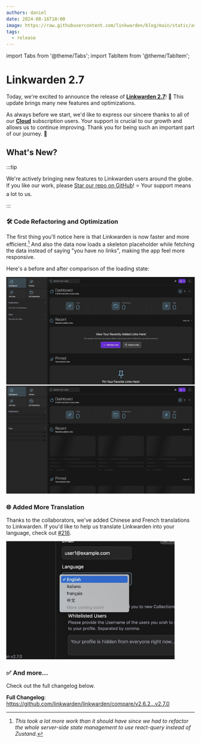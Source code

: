 ```yaml
---
authors: daniel
date: 2024-08-16T10:00
image: https://raw.githubusercontent.com/linkwarden/blog/main/static/assets/v2.7/banner.jpeg
tags:
  - release
---
```


import Tabs from '@theme/Tabs';
import TabItem from '@theme/TabItem';

# Linkwarden 2.7

Today, we're excited to announce the release of **[Linkwarden 2.7](https://linkwarden.app/#pricing?utm_source=Blog&utm_medium=social&utm_campaign=v2_7_announcement)**! 🥳 This update brings many new features and optimizations.

As always before we start, we'd like to express our sincere thanks to all of our **[Cloud](https://linkwarden.app/#pricing?utm_source=Blog&utm_medium=social&utm_campaign=v2_7_announcement)** subscription users. Your support is crucial to our growth and allows us to continue improving. Thank you for being such an important part of our journey. 🚀

<!--truncate-->

## What's New?

:::tip

We're actively bringing new features to Linkwarden users around the globe. If you like our work, please [Star our repo on GitHub](https://github.com/linkwarden/linkwarden)! ⭐️ Your support means a lot to us.

:::

### 🛠️ Code Refactoring and Optimization

The first thing you'll notice here is that Linkwarden is now faster and more efficient.[^1] And also the data now loads a skeleton placeholder while fetching the data instead of saying "you have no links", making the app feel more responsive.

Here's a before and after comparison of the loading state:

<Tabs>
  <TabItem value="before" label="Before (v2.6.2)" default>
    <img src="/assets/v2.7/loading_before.jpeg" alt="Before"/>
  </TabItem>
  <TabItem value="after" label="After (v2.7.0)">
    <img src="/assets/v2.7/loading_after.jpeg" alt="After" />
  </TabItem>
</Tabs>

### 🌐 Added More Translation

Thanks to the collaborators, we've added Chinese and French translations to Linkwarden. If you'd like to help us translate Linkwarden into your language, check out [#216](https://github.com/linkwarden/linkwarden/issues/216).

<img src="/assets/v2.7/more_languages.jpeg" alt="Language dropdown image" width="450"/>

### ✅ And more...

Check out the full changelog below.

**Full Changelog**: https://github.com/linkwarden/linkwarden/compare/v2.6.2...v2.7.0

[^1]: _This took a lot more work than it should have since we had to refactor the whole server-side state management to use react-query instead of Zustand._

